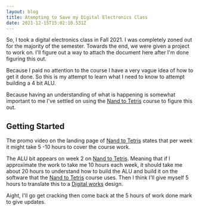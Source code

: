 ```yaml
---
layout: blog
title: Atempting to Save my Digital Electronics Class
date: 2021-12-15T15:02:10.531Z
---
```

So, I took a digital electronics class in Fall 2021. I was completely zoned out for the majority of the semester. Towards the end, we were given a project to work on. I'll figure out a way to attach the document here after I'm done figuring this out.

Because I paid no attention to the course I have a very vague idea of how to get it done. So this is my attempt to learn what I need to know to attempt building a 4 bit ALU. 

Because having an understanding of what is happening is somewhat important to me I've settled on using the [Nand to Tetris](https://www.nand2tetris.org/) course to figure this out.

## Getting Started
The promo video on the landing page of [Nand to Tetris](https://www.nand2tetris.org/) states that per week it might take 5 -10 hours to cover the course work. 

The ALU bit appears on week 2 on [Nand to Tetris](https://www.nand2tetris.org/). Meaning that if I approximate the work to take me 10 hours each week, it should take me about 20 hours to understand how to build the ALU and build it on the software that the [Nand to Tetris](https://www.nand2tetris.org/) course uses. Then I think I'll give myself 5 hours to translate this to a [Digital works](https://www.google.com/search?q=what+is+digital+works+software&ei=VAa6Yfn0BYu5gweqoqHgBA&ved=0ahUKEwj57sKYjOb0AhWL3OAKHSpRCEwQ4dUDCA4&uact=5&oq=what+is+digital+works+software&gs_lcp=Cgdnd3Mtd2l6EAMyBQgAEIAEMgYIABAIEB46BwgAEEcQsAM6BAgAEA06CAgAEAgQBxAeSgQIQRgASgQIRhgAUOsHWLkVYJ8XaAJwAngAgAHTAogBiBOSAQUyLTguMZgBAKABAcgBCMABAQ&sclient=gws-wiz) design.

Aight, I'll go get cracking then come back at the 5 hours of work done mark to give updates.